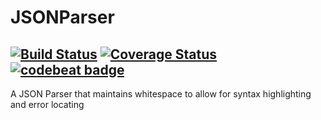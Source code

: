 # JSONParser
[![Build Status](https://travis-ci.org/jrtapsell/JSONParser.svg?branch=master)](https://travis-ci.org/jrtapsell/JSONParser) [![Coverage Status](https://coveralls.io/repos/github/jrtapsell/JSONParser/badge.svg?branch=master)](https://coveralls.io/github/jrtapsell/JSONParser?branch=master) [![codebeat badge](https://codebeat.co/badges/18837acd-347b-46ca-a53a-c0f088601698)](https://codebeat.co/projects/github-com-jrtapsell-jsonparser)
---
A JSON Parser that maintains whitespace to allow for syntax highlighting and error locating
